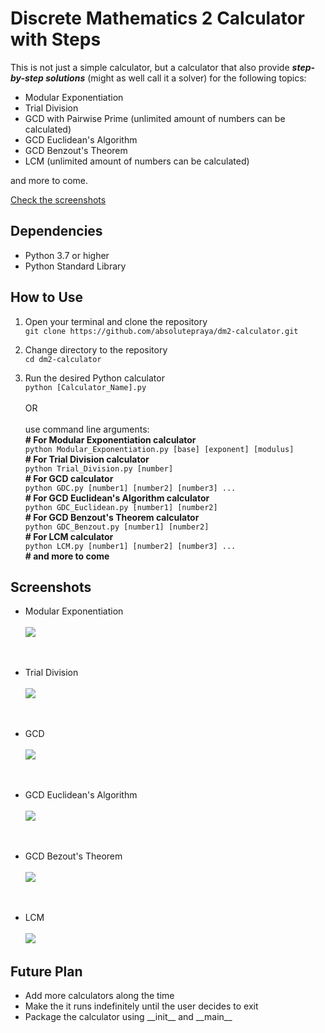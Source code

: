 # Discrete Mathematics 2 Calculator with Steps

This is not just a simple calculator, but a calculator that also provide ***step-by-step solutions*** (might as well call it a solver) for the following topics:
- Modular Exponentiation
- Trial Division
- GCD with Pairwise Prime (unlimited amount of numbers can be calculated)
- GCD Euclidean's Algorithm
- GCD Benzout's Theorem
- LCM (unlimited amount of numbers can be calculated)

and more to come.

[Check the screenshots](#screenshots)

## Dependencies

- Python 3.7 or higher
- Python Standard Library

## How to Use

1. Open your terminal and clone the repository  
`git clone https://github.com/absolutepraya/dm2-calculator.git`

2. Change directory to the repository  
`cd dm2-calculator`

3. Run the desired Python calculator  
`python [Calculator_Name].py`  
<br>OR  
<br>use command line arguments:  
__\# For Modular Exponentiation calculator__  
`python Modular_Exponentiation.py [base] [exponent] [modulus]`  
__\# For Trial Division calculator__  
`python Trial_Division.py [number]`  
__\# For GCD calculator__  
`python GDC.py [number1] [number2] [number3] ...`  
__\# For GCD Euclidean's Algorithm calculator__  
`python GDC_Euclidean.py [number1] [number2]`  
__\# For GCD Benzout's Theorem calculator__  
`python GDC_Benzout.py [number1] [number2]`   
__\# For LCM calculator__  
`python LCM.py [number1] [number2] [number3] ...`  
__\# and more to come__

## Screenshots

- Modular Exponentiation<br>  
<kbd><img src="README/mod_exp.png"></kbd>  
<br>

- Trial Division<br>  
<kbd><img src="README/trial_div.png"></kbd>  
<br>

- GCD<br>  
<kbd><img src="README/gcd.png"></kbd>  
<br>

- GCD Euclidean's Algorithm<br>  
<kbd><img src="README/gcd_euclidean.png"></kbd>  
<br>  

- GCD Bezout's Theorem<br>  
<kbd><img src="README/gcd_bezout.png"></kbd>  
<br>

- LCM<br>  
<kbd><img src="README/lcm.png"></kbd>

## Future Plan

- Add more calculators along the time
- Make the it runs indefinitely until the user decides to exit
- Package the calculator using \_\_init__ and \_\_main__